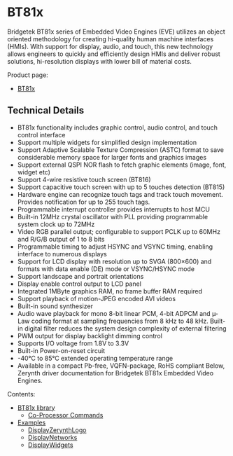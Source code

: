 
# BT81x

Bridgetek BT81x series of Embedded Video Engines (EVE) utilizes an object oriented methodology for creating hi-quality human machine interfaces (HMIs). With support for display, audio, and touch, this new technology allows engineers to quickly and efficiently design HMIs and deliver robust solutions, hi-resolution displays with lower bill of material costs.

Product page:


* [BT81x](https://brtchip.com/bt81x)

## Technical Details


* BT81x functionality includes graphic control, audio control, and touch control interface
* Support multiple widgets for simplified design implementation
* Support Adaptive Scalable Texture Compression (ASTC) format to save considerable memory space for larger fonts and graphics images
* Support external QSPI NOR flash to fetch graphic elements (image, font, widget etc)
* Support 4-wire resistive touch screen (BT816)
* Support capacitive touch screen with up to 5 touches detection (BT815)
* Hardware engine can recognize touch tags and track touch movement. Provides notification for up to 255 touch tags.
* Programmable interrupt controller provides interrupts to host MCU
* Built-in 12MHz crystal oscillator with PLL providing programmable system clock up to 72MHz
* Video RGB parallel output; configurable to support PCLK up to 60MHz and R/G/B output of 1 to 8 bits
* Programmable timing to adjust HSYNC and VSYNC timing, enabling interface to numerous displays
* Support for LCD display with resolution up to SVGA (800×600) and formats with data enable (DE) mode or VSYNC/HSYNC mode
* Support landscape and portrait orientations
* Display enable control output to LCD panel
* Integrated 1MByte graphics RAM, no frame buffer RAM required
* Support playback of motion-JPEG encoded AVI videos
* Built-in sound synthesizer
* Audio wave playback for mono 8-bit linear PCM, 4-bit ADPCM and µ-Law coding format at sampling frequencies from 8 kHz to 48 kHz. Built-in digital filter reduces the system design complexity of external filtering
* PWM output for display backlight dimming control
* Supports I/O voltage from 1.8V to 3.3V
* Built-in Power-on-reset circuit
* -40°C to 85°C extended operating temperature range
* Available in a compact Pb-free, VQFN-package, RoHS compliant
Below, Zerynth driver documentation for Bridgetek BT81x Embedded Video Engines.

Contents:

 * [BT81x library](https://docs.zerynth.com/latest/official/lib.bridgetek.bt81x/docs/official_lib.bridgetek.bt81x_bt81x.html)
    * [Co-Processor Commands](https://docs.zerynth.com/latest/official/lib.bridgetek.bt81x/docs/official_lib.bridgetek.bt81x_bt81x.html#co-processor-commands)
 * [Examples](https://docs.zerynth.com/latest/official/lib.bridgetek.bt81x/examples/examples.html)
	 * [DisplayZerynthLogo](https://docs.zerynth.com/latest/official/lib.bridgetek.bt81x/examples/examples.html#displayzerynthlogo)
	 * [DisplayNetworks](https://docs.zerynth.com/latest/official/lib.bridgetek.bt81x/examples/examples.html#displaynetworks)
	 * [DisplayWidgets](https://docs.zerynth.com/latest/official/lib.bridgetek.bt81x/examples/examples.html#displaywidgets)

<!--stackedit_data:
eyJoaXN0b3J5IjpbMjEyNDAxMjE1OCwtMTcxMjExMDU3N119
-->